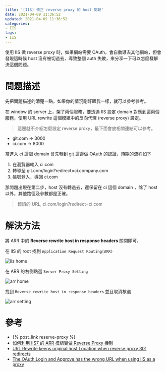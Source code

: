 ```yaml
---
title: '[IIS] 修正 reverse proxy 的 host 問題'
date: 2021-04-09 11:36:52
updated: 2021-04-09 11:36:52
categories:
- IIS
tags:
- IIS
---
```


使用 IIS 做 reverse proxy 時，如果網站需要 OAuth，會自動導去其他網站，但會發現這時候 host 沒有被切過去，導致整個 auth 失敗，來分享一下可以怎麼樣解決這個問題。

<!-- more -->

# 問題描述

先把問題描述的清楚一點，如果你的情況剛好跟我一樣，就可以參考參考。

在 window 的 server 上，架了兩個服務，要透過 IIS 設定 domain 對應到這兩個服務，使用 URL rewrite 這個模組中的反向代理 (reverse proxy) 設定。

> 這邊就不介紹怎麼設定 reverse proxy，最下面會放相關連結可以參考。

* git.com -> 3000
* ci.com -> 8000

當進入 ci 這個 domain 會先轉到 git 這邊做 OAuth 的認證，預期的流程如下

1. 在瀏覽器輸入 ci.com
2. 轉導至 git.com/login?redirect=ci.company.com
3. 帳號登入，導回 ci.com

那問題出現在第二步，host 沒有轉過去，還保留在 ci 這個 domain ，除了 host 以外，其他路徑及參數都是正確。

> 錯誤的 URL, ci.com/login?redirect=ci.com

# 解決方法

將 ARR 中的 **Reverse rewrite host in response headers** 關閉即可。

在 IIS 的 root 找到 `Application Request Routing(ARR)`

![iis home](iis-home.png)

在 ARR 的右側點選 `Server Proxy Setting`

![arr home](arr-home.png)

找到 `Reverse rewrite host in response headers` 並且取消核選

![arr setting](arr-setting.png)

# 參考

* {% post_link reserve-proxy %}
* [如何利用 IIS7 的 ARR 模組實做 Reverse Proxy 機制](https://blog.miniasp.com/post/2009/04/13/Using-ARR-to-implement-Reverse-Proxy)
* [URL Rewrite keeps original host Location when reverse proxy 301 redirects](https://stackoverflow.com/questions/23508938/url-rewrite-keeps-original-host-location-when-reverse-proxy-301-redirects)
* [The OAuth Login and Approve has the wrong URL when using IIS as a proxy](https://confluence.atlassian.com/kb/the-oauth-login-and-approve-has-the-wrong-url-when-using-iis-as-a-proxy-540082192.html)